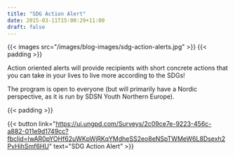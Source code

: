 ```yaml
---
title: "SDG Action Alert"
date: 2015-03-11T15:00:29+11:00
draft: false
---
```


{{< images src="/images/blog-images/sdg-action-alerts.jpg" >}}
{{< padding >}}

Action oriented alerts will provide recipients with short concrete actions that you can take in your lives to live more according to the SDGs! 

The program is open to everyone (but will primarily have a Nordic perspective, as it is run by SDSN Youth Northern Europe).

  
{{< padding >}}

{{< button link="https://ui.ungpd.com/Surveys/2c09ce7e-9223-456c-a882-011e9d1749cc?fbclid=IwAR0pYOHf62uWKpWjRKqYMdheSS2eo8eNSpTWMeW6L8Dsexh2PvHihSmf6HU" text="SDG Action Alert" >}}

